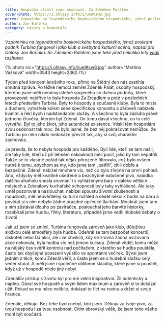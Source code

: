 ```yaml
---
title: Hospodám vtiskl svou osobnost. Za Zdeňkem Palátem
cover-photo: https://i.ohlasy.info/i/ue9tsw8.jpg
perex: Vzpomínku na legendárního boskovického hospodského, jehož poslední podnik Turbína fungoval i jako klub a svébytná kulturní scéna, napsal pro Ohlasy Jan Bařinka.
author: Jan Bařinka
category: názory a komentáře
---
```


*Vzpomínku na legendárního boskovického hospodského, jehož poslední podnik Turbína fungoval i jako klub a svébytná kulturní scéna, napsal pro Ohlasy Jan Bařinka. Se Zdeňkem Palátem jsme také před několika lety [vedli rozhovor](https://ohlasy.info/clanky/2019/04/rozhovor-palat.html).*

{% photo src="https://i.ohlasy.info/i/ue9tsw8.jpg" author="Martina Vašková" width=3543 height=2362 /%}

Týden před koncem letošního roku, přímo na Štědrý den nás zastihla smutná zpráva. Po těžké nemoci zemřel Zdeněk Palát, osobitý hospodský, kterého jsme měli neodmyslitelně spojeného se dvěma podniky, které provozoval: nejdříve to byla hospoda Za Zrcadlem a poté v posledních letech především Turbína. Byly to hospody a současně kluby. Byla to místa s duchem, vytvářela kolem sebe specifickou komunitu a zároveň nabízela kvalitní a řekl bych i nadstandardní služby. A všechno to byla zásluha právě jednoho člověka, kterým byl Zdenál. On tomu dával všechno, on to celé vytvářel. Byl to jeho život, jeho autentická existence. Vtiskl těm hospodám svou osobnost tak moc, že bylo jasné, že bez něj pokračovat nemůžou, že Turbínu po něm nikdo nedokáže převzít tak, aby si svůj charakter zachovala.

Je pravda, že to nebyla hospoda pro každého. Byli lidé, kteří se tam našli, ale taky lidé, kteří už při letmém nakouknutí měli pocit, jako by tam nepatřili. Takže se to vlastně pořád tak nějak přirozeně filtrovalo, což bylo ovšem nutné k tomu, abychom se my, kdo jsme tam „patřili“, cítili dobře a bezpečně. Zdenál nabízel mnohem víc, než co bylo zřejmé na první pohled. Ano, vždycky měl kvalitně ošetřené a bezchybně natočené pivo, nabídka dalšího alkoholu snesla srovnání i s vyhlášenými bary v daleko větších městech a Zdenálovy kuchařské schopnosti byly taky vyhlášené. Ale taky uměl pozorovat a naslouchat, nabízel spoustu životní zkušenosti a moudrosti, měl neuvěřitelný kulturní rozhled a sedět několik hodin na baru a povídat si s ním nebylo žádné prázdné opilecké tlachání. Mockrát jsem tam s ním zůstával dlouho po zavíračce, poslouchal jeho barvité historky, rozebírali jsme hudbu, filmy, literaturu, případně jsme vedli hluboké debaty o životě.

Jak už jsem se zmínil, Turbína fungovala zároveň jako klub, důležitou složkou celé atmosféry byla hudba. Odehrál se tam bezpočet koncertů, diskoték nebo DJ akcí, ale i ve chvílích, kdy se zrovna žádná avizovaná akce nekonala, byla hudba víc než jenom kulisou. Zdenál věděl, komu může na nějaký čas svěřit kontrolu nad počítačem, z kterého se hudba pouštěla, často tak obyčejné posezení vyústilo ve spontánní večírek. Býval jsem jedním z těch, komu Zdenál věřil, a často jsem se o hudební složku celý večer staral. A měli jsme i společné oblíbené skladby, které jsme si pouštěli, když už v hospodě nikdo jiný nebyl.

Zdenálův přístup k životu byl pro mě velmi inspirativní. Žil autenticky a naplno. Dával své hospodě a svým lidem maximum a zároveň si to dokázal užít. Pokud se mu něco nelíbilo, dokázal to říct na rovinu a držet si svoje hranice.

Zdenále, děkuju. Bez tebe bych nebyl, kdo jsem. Děkuju za tvoje pivo, za tvou hospodu i za tvou osobnost. Cítím obrovský vděk, že jsem toho všeho mohl být součástí.